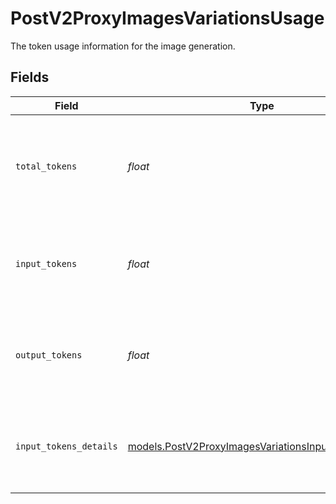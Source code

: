 # PostV2ProxyImagesVariationsUsage

The token usage information for the image generation.


## Fields

| Field                                                                                                              | Type                                                                                                               | Required                                                                                                           | Description                                                                                                        |
| ------------------------------------------------------------------------------------------------------------------ | ------------------------------------------------------------------------------------------------------------------ | ------------------------------------------------------------------------------------------------------------------ | ------------------------------------------------------------------------------------------------------------------ |
| `total_tokens`                                                                                                     | *float*                                                                                                            | :heavy_check_mark:                                                                                                 | The total number of tokens (images and text) used for the image generation.                                        |
| `input_tokens`                                                                                                     | *float*                                                                                                            | :heavy_check_mark:                                                                                                 | The number of tokens (images and text) in the input prompt.                                                        |
| `output_tokens`                                                                                                    | *float*                                                                                                            | :heavy_check_mark:                                                                                                 | The number of output tokens generated by the model.                                                                |
| `input_tokens_details`                                                                                             | [models.PostV2ProxyImagesVariationsInputTokensDetails](../models/postv2proxyimagesvariationsinputtokensdetails.md) | :heavy_check_mark:                                                                                                 | The input tokens detailed information for the image generation.                                                    |